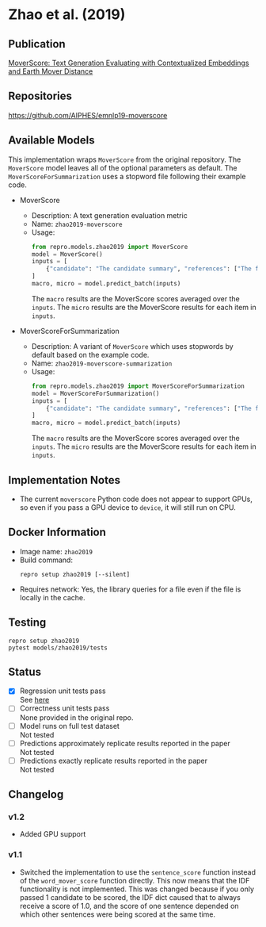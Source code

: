 # Zhao et al. (2019)

## Publication
[MoverScore: Text Generation Evaluating with Contextualized Embeddings and Earth Mover Distance](https://aclanthology.org/D19-1053/)

## Repositories
https://github.com/AIPHES/emnlp19-moverscore

## Available Models
This implementation wraps `MoverScore` from the original repository.
The `MoverScore` model leaves all of the optional parameters as default.
The `MoverScoreForSummarization` uses a stopword file following their example code.

- MoverScore
  - Description: A text generation evaluation metric
  - Name: `zhao2019-moverscore`
  - Usage:
    ```python
    from repro.models.zhao2019 import MoverScore
    model = MoverScore()
    inputs = [
        {"candidate": "The candidate summary", "references": ["The first reference", "The second"]}
    ]
    macro, micro = model.predict_batch(inputs)
    ```
    The `macro` results are the MoverScore scores averaged over the `inputs`.
    The `micro` results are the MoverScore results for each item in `inputs`.
    
- MoverScoreForSummarization
  - Description: A variant of `MoverScore` which uses stopwords by default based on the example code.
  - Name: `zhao2019-moverscore-summarization`
  - Usage:
    ```python
    from repro.models.zhao2019 import MoverScoreForSummarization
    model = MoverScoreForSummarization()
    inputs = [
        {"candidate": "The candidate summary", "references": ["The first reference", "The second"]}
    ]
    macro, micro = model.predict_batch(inputs)
    ```
    The `macro` results are the MoverScore scores averaged over the `inputs`.
    The `micro` results are the MoverScore results for each item in `inputs`.
    
## Implementation Notes
- The current `moverscore` Python code does not appear to support GPUs, so even if you pass a GPU device to `device`, it will still run on CPU. 
    
## Docker Information
- Image name: `zhao2019`
- Build command:
  ```shell script
  repro setup zhao2019 [--silent]
  ```
- Requires network: Yes, the library queries for a file even if the file is locally in the cache.
  
## Testing
```shell script
repro setup zhao2019
pytest models/zhao2019/tests
```

## Status
- [x] Regression unit tests pass  
See [here](https://github.com/danieldeutsch/repro/actions/runs/1843517578)
- [ ] Correctness unit tests pass  
None provided in the original repo.
- [ ] Model runs on full test dataset  
Not tested
- [ ] Predictions approximately replicate results reported in the paper  
Not tested
- [ ] Predictions exactly replicate results reported in the paper  
Not tested

## Changelog
### v1.2
- Added GPU support

### v1.1
- Switched the implementation to use the `sentence_score` function instead of the `word_mover_score` function directly.
This now means that the IDF functionality is not implemented.
This was changed because if you only passed 1 candidate to be scored, the IDF dict caused that to always receive a score of 1.0, and the score of one sentence depended on which other sentences were being scored at the same time.
